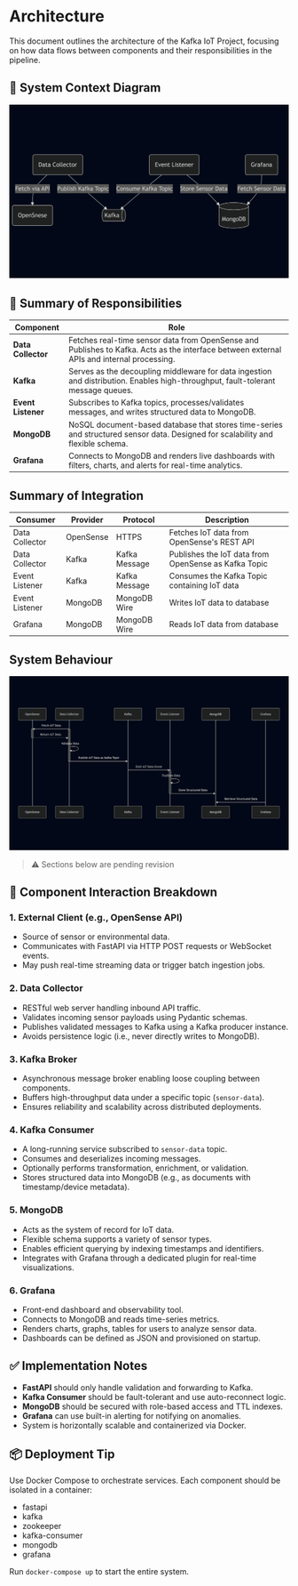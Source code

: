 # Architecture

This document outlines the architecture of the Kafka IoT Project, focusing on how data flows between components and their responsibilities in the pipeline.

## 🧱 System Context Diagram
![System Context Diagram](system-context.png)

## 🔄 Summary of Responsibilities

| Component         | Role                                                    |
|------------------|----------------------------------------------------------|
| **Data Collector**| Fetches real-time sensor data from OpenSense and  Publishes to Kafka. Acts as the interface between external APIs and internal processing. |
| **Kafka**         | Serves as the decoupling middleware for data ingestion and distribution. Enables high-throughput, fault-tolerant message queues. |
| **Event Listener**| Subscribes to Kafka topics, processes/validates messages, and writes structured data to MongoDB. |
| **MongoDB**       | NoSQL document-based database that stores time-series and structured sensor data. Designed for scalability and flexible schema. |
| **Grafana**       | Connects to MongoDB and renders live dashboards with filters, charts, and alerts for real-time analytics. |

## Summary of Integration
| Consumer | Provider | Protocol | Description |
|-|-|-|-|
|Data Collector|OpenSense|HTTPS|Fetches IoT data from OpenSense's REST API|
|Data Collector|Kafka|Kafka Message|Publishes the IoT data from OpenSense as Kafka Topic|
|Event Listener|Kafka|Kafka Message|Consumes the Kafka Topic containing IoT data|
|Event Listener|MongoDB|MongoDB Wire|Writes IoT data to database|
|Grafana|MongoDB|MongoDB Wire|Reads IoT data from database|

## System Behaviour
![System Behaviour Diagram](system-behaviour.png)

> ⚠️ Sections below are pending revision

## 🧩 Component Interaction Breakdown

### 1. External Client (e.g., OpenSense API)
- Source of sensor or environmental data.
- Communicates with FastAPI via HTTP POST requests or WebSocket events.
- May push real-time streaming data or trigger batch ingestion jobs.

### 2. Data Collector
- RESTful web server handling inbound API traffic.
- Validates incoming sensor payloads using Pydantic schemas.
- Publishes validated messages to Kafka using a Kafka producer instance.
- Avoids persistence logic (i.e., never directly writes to MongoDB).

### 3. Kafka Broker
- Asynchronous message broker enabling loose coupling between components.
- Buffers high-throughput data under a specific topic (`sensor-data`).
- Ensures reliability and scalability across distributed deployments.

### 4. Kafka Consumer
- A long-running service subscribed to `sensor-data` topic.
- Consumes and deserializes incoming messages.
- Optionally performs transformation, enrichment, or validation.
- Stores structured data into MongoDB (e.g., as documents with timestamp/device metadata).

### 5. MongoDB
- Acts as the system of record for IoT data.
- Flexible schema supports a variety of sensor types.
- Enables efficient querying by indexing timestamps and identifiers.
- Integrates with Grafana through a dedicated plugin for real-time visualizations.

### 6. Grafana
- Front-end dashboard and observability tool.
- Connects to MongoDB and reads time-series metrics.
- Renders charts, graphs, tables for users to analyze sensor data.
- Dashboards can be defined as JSON and provisioned on startup.

## ✅ Implementation Notes

- **FastAPI** should only handle validation and forwarding to Kafka.
- **Kafka Consumer** should be fault-tolerant and use auto-reconnect logic.
- **MongoDB** should be secured with role-based access and TTL indexes.
- **Grafana** can use built-in alerting for notifying on anomalies.
- System is horizontally scalable and containerized via Docker.

## 📦 Deployment Tip

Use Docker Compose to orchestrate services. Each component should be isolated in a container:
- fastapi
- kafka
- zookeeper
- kafka-consumer
- mongodb
- grafana

Run `docker-compose up` to start the entire system.
